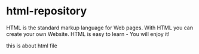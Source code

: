 # html-repository
HTML is the standard markup language for Web pages.  With HTML you can create your own Website.  HTML is easy to learn - You will enjoy it!

this is about html file 